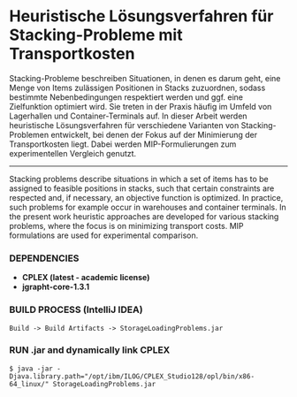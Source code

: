 Heuristische Lösungsverfahren für Stacking-Probleme mit Transportkosten
=====================================================

Stacking-Probleme beschreiben Situationen, in denen es darum geht, eine Menge von Items zulässigen Positionen in Stacks zuzuordnen, sodass bestimmte Nebenbedingungen respektiert werden und ggf. eine Zielfunktion optimiert wird. Sie treten in der Praxis häufig im Umfeld von Lagerhallen und Container-Terminals auf.
In dieser Arbeit werden heuristische Lösungsverfahren für verschiedene Varianten von Stacking-Problemen entwickelt, bei denen der Fokus auf der Minimierung der Transportkosten liegt. Dabei werden MIP-Formulierungen zum experimentellen Vergleich genutzt.

************************************************************

Stacking problems describe situations in which a set of items has to be assigned to feasible
positions in stacks, such that certain constraints are respected and, if necessary, an objective function is optimized.
In practice, such problems for example occur in warehouses and container terminals.
In the present work heuristic approaches are developed for various stacking problems, where the focus is on
minimizing transport costs. MIP formulations are used for experimental comparison.

### DEPENDENCIES
- **CPLEX (latest - academic license)**
- **jgrapht-core-1.3.1**

### BUILD PROCESS (IntelliJ IDEA)
```
Build -> Build Artifacts -> StorageLoadingProblems.jar
```

### RUN .jar and dynamically link CPLEX
```
$ java -jar -Djava.library.path="/opt/ibm/ILOG/CPLEX_Studio128/opl/bin/x86-64_linux/" StorageLoadingProblems.jar
```
